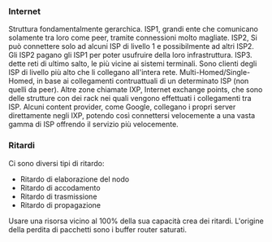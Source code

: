 ### Internet
Struttura fondamentalmente gerarchica.
ISP1, grandi ente che comunicano solamente tra loro come peer, tramite connessioni molto magliate.
ISP2, Si può connettere solo ad alcuni ISP di livello 1 e possibilmente ad altri ISP2. Gli ISP2 pagano gli ISP1 per poter usufruire della loro infrastruttura.
ISP3. dette reti di ultimo salto, le più vicine ai sistemi terminali. Sono clienti degli ISP di livello più alto che li collegano all'intera rete.
Multi-Homed/Single-Homed, in base ai collegamenti contruattuali di un determinato ISP (non quelli da peer).
Altre zone chiamate IXP, Internet exchange points, che sono delle strutture con dei rack nei quali vengono effettuati i collegamenti tra ISP.
Alcuni content provider, come Google, collegano i propri server direttamente negli IXP, potendo così connettersi velocemente a una vasta gamma di ISP offrendo il servizio più velocemente.

### Ritardi
Ci sono diversi tipi di ritardo:
- Ritardo di elaborazione del nodo
- Ritardo di accodamento
- Ritardo di trasmissione
- Ritardo di propagazione

Usare una risorsa vicino al 100% della sua capacità crea dei ritardi.
L'origine della perdita di pacchetti sono i buffer router saturati.